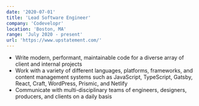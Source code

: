 ```yaml
---
date: '2020-07-01'
title: 'Lead Software Engineer'
company: 'Codevelopr'
location: 'Boston, MA'
range: 'July 2020 - present'
url: 'https://www.upstatement.com/'
---
```


- Write modern, performant, maintainable code for a diverse array of client and internal projects
- Work with a variety of different languages, platforms, frameworks, and content management systems such as JavaScript, TypeScript, Gatsby, React, Craft, WordPress, Prismic, and Netlify
- Communicate with multi-disciplinary teams of engineers, designers, producers, and clients on a daily basis
